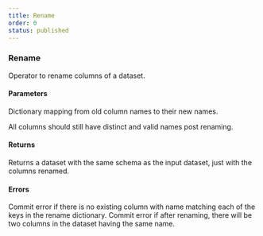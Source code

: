 ```yaml
---
title: Rename
order: 0
status: published
---
```

### Rename

<Divider>
<LeftSection>
Operator to rename columns of a dataset.

#### Parameters

<Expandable title="columns" type="Dict[str, str]">
Dictionary mapping from old column names to their new names.

All columns should still have distinct and valid names post renaming.

</Expandable>

#### Returns
<Expandable type="Dataset">
Returns a dataset with the same schema as the input dataset, just with the 
columns renamed.
</Expandable>

#### Errors
<Expandable title="Renaming non-existent column">
Commit error if there is no existing column with name matching each of the keys
in the rename dictionary.
</Expandable>

<Expandable title="Conflicting column names post-rename">
Commit error if after renaming, there will be two columns in the dataset having
the same name.
</Expandable>

</LeftSection>



<RightSection>
    <pre snippet="api-reference/operators/rename#basic"
        status="success" message="Rename weight -> weight_lb & height -> height_in"
    ></pre>
</RightSection>

</Divider>

